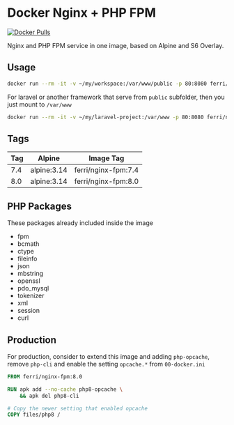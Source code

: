 # Docker Nginx + PHP FPM

[![Docker Pulls](https://img.shields.io/docker/pulls/ferri/nginx-fpm.svg?style=flat-square)](https://hub.docker.com/r/ferri/nginx-fpm/)

Nginx and PHP FPM service in one image, based on Alpine and S6 Overlay.

## Usage

```bash
docker run --rm -it -v ~/my/workspace:/var/www/public -p 80:8080 ferri/nginx-fpm:8.0
```

For laravel or another framework that serve from `public` subfolder, then you just mount to `/var/www`

```bash
docker run --rm -it -v ~/my/laravel-project:/var/www -p 80:8080 ferri/nginx-fpm:8.0
```

## Tags

| Tag | Alpine      | Image Tag           |
| --- | ----------- | ------------------- |
| 7.4 | alpine:3.14 | ferri/nginx-fpm:7.4 |
| 8.0 | alpine:3.14 | ferri/nginx-fpm:8.0 |

## PHP Packages

These packages already included inside the image

- fpm
- bcmath
- ctype
- fileinfo
- json
- mbstring
- openssl
- pdo_mysql
- tokenizer
- xml
- session
- curl

## Production

For production, consider to extend this image and adding `php-opcache`, remove `php-cli` and enable the setting `opcache.*` from `00-docker.ini`

```Dockerfile
FROM ferri/nginx-fpm:8.0

RUN apk add --no-cache php8-opcache \
    && apk del php8-cli

# Copy the newer setting that enabled opcache
COPY files/php8 /
```
